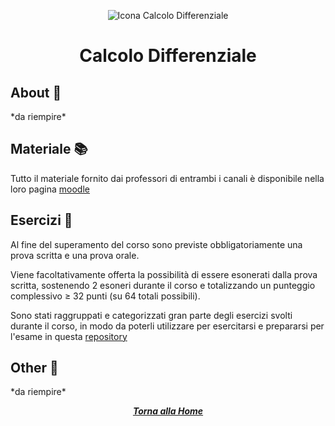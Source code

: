 <div align="center">

![Icona Calcolo Differenziale](https://it.openprof.com/ge/images/7/Derivate_11629417464_640.jpg)

# Calcolo Differenziale

</div>

## About 🔎

\*da riempire\*

## Materiale 📚

Tutto il materiale fornito dai professori di entrambi i canali è disponibile nella loro pagina [moodle](https://elearning.uniroma1.it/enrol/index.php?id=16756)

## Esercizi 📝

Al fine del superamento del corso sono previste obbligatoriamente una prova scritta e una prova orale.

Viene facoltativamente offerta la possibilità di essere esonerati dalla prova scritta, sostenendo 2 esoneri durante il corso e totalizzando un punteggio complessivo $\geq$ 32 punti (su 64 totali possibili).

Sono stati raggruppati e categorizzati gran parte degli esercizi svolti durante il corso, in modo da poterli utilizzare per esercitarsi e prepararsi per l'esame in questa [repository](https://github.com/sapienzastudentsnetwork/calcdiff2324)

## Other 🔗

\*da riempire\*

<div align="center">

[***Torna alla Home***](../../../)

</div>
